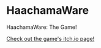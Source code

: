 # HaachamaWare
HaachamaWare: The Game!

[Check out the game's itch.io page!](https://centdemeern1.itch.io/haachamaware)
